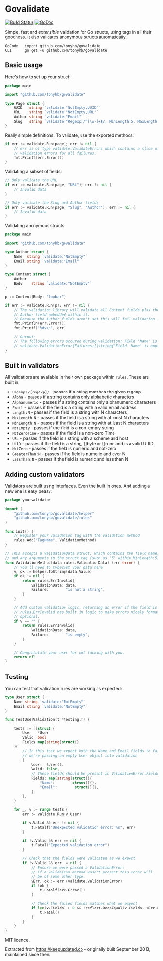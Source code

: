 Govalidate
=========

[![Build Status](https://travis-ci.org/tonyhb/govalidate.svg?branch=master)](https://travis-ci.org/tonyhb/govalidate)
[![GoDoc](https://godoc.org/github.com/tonyhb/govalidate?status.svg)](https://godoc.org/github.com/tonyhb/govalidate)

Simple, fast and *extensible* validation for Go structs, using tags in all their
goodness. It also validates anonymous structs automatically.

```
GoCode   import github.com/tonyhb/govalidate
CLI      go get -u github.com/tonyhb/govalidate
```

## Basic usage

Here's how to set up your struct:

```go
package main

import "github.com/tonyhb/govalidate"

type Page struct {
	UUID   string `validate:"NotEmpty,UUID"`
	URL    string `validate:"NotEmpty,URL"`
	Author string `validate:"Email"`
	Slug   string `validate:"Regexp:/^[\w-]+$/, MinLength:5, MaxLength:100"`
}
```
Really simple definitions. To validate, use the exported methods:

```go
if err := validate.Run(page); err != nil {
	// err is of type validate.ValidateErrors which contains a slice of
	// validation errors for all failures.
	fmt.Printf(err.Error())
}
```

Validating a subset of fields:

```go
// Only validate the URL
if err := validate.Run(page, "URL"); err != nil {
	// Invalid data
}

// Only validate the Slug and Author fields
if err := validate.Run(page, "Slug", "Author"); err != nil {
	// Invalid data
}
```

Validating anonymous structs:

```go
package main

import "github.com/tonyhb/govalidate"

type Author struct {
	Name  string `validate:"NotEmpty"`
	Email string `validate:"Email"`
}

type Content struct {
	Author
	Body    string `validate:"NotEmpty"`
}

p := Content{Body: "foobar"}

if err := validate.Run(p); err != nil {
	// The validation library will validate all Content fields plus the anonymous
 	// Author field embedded within it.
	// Because the Auther fields aren't set this will fail validation.
	fmt.Println(err.Error())
	fmt.Printf("%#v\n", err)

	// Output:
	// The following errors occured during validation: Field 'Name' is empty. Field 'Email' is not a valid email address.
	// validate.ValidationError{Failures:[]string{"Field 'Name' is empty", "Field 'Email' is not a valid email address"}, Fields:map[string]struct {}{"Email":struct {}{}, "Name":struct {}{}}}
}
```

## Built in validators

All validatiors are available in their own package within `rules`. These are
built in:

- `Regexp:/{regexp}/` - passes if a string matches the given regexp
- `Alpha` - passes if a string contains only alphabetic characters
- `Alphanumeric` - passes if a string contains only alphanumeric characters
- `Email` - passes if the field is a string with a valid email address
- `Length:N` - passes if the field is a string with N characters
- `MaxLength:N` - passes if the field is a string with at most N characters
- `MinLength:N` - passes if the field is a string with at least N characters
- `NotEmpty` - passes if the field is a non-empty string
- `NotZeroTime` - passes if the field is a non-zero Time
- `URL` - passes if the field is a string with a scheme and host
- `UUID` - passes if the field is a string, []byte or []rune and is a valid UUID
- `NotZero` - passes if the field is numeric and not-zero
- `GreaterThan:N` - passes if the field is numeric and over N
- `LessThan:N` - passes if the field is numeric and less than N

## Adding custom validators

Validators are built using interfaces. Even the built in ones. And adding a new
one is easy peasy:

```go
package yourvalidator

import (
	"github.com/tonyhb/govalidate/helper"
	"github.com/tonyhb/govalidate/rules"
)

func init() {
	// Register your validation tag with the validation method
	rules.Add("TagName", ValidationMethod)
}

// This accepts a ValidationData struct, which contains the field name, value
// and any arguments in the struct tag (such as '5' within MinLength:5)
func ValidationMethod(data rules.ValidationData) (err error) {
	// You'll need to typecast your data here
	v, ok := helper.ToString(data.Value)
	if ok != nil {
		return rules.ErrInvalid{
			ValidationData: data,
			Failure:        "is not a string",
		}
	}

	// Add custom validation logic, returning an error if the field is invalid.
	// rules.ErrInvalid has built in logic to make errors nicely formatted. It's
	// optional.
	if v == "" {
		return rules.ErrInvalid{
			ValidationData: data,
			Failure:        "is empty",
		}
	}

	// Congratulate your user for not fucking with you.
	return nil
}
```

## Testing

You can test that validation rules are working as expected:

```go
type User struct {
	Name string `validate:"NotEmpty"`
	Email string `validate:"NotEmpty"`
}

func TestUserValidation(t *testing.T) {

    tests := []struct {
        User   *User
        Valid  bool
        Fields map[string]struct{}
    }{
		// In this test we expect both the Name and Email fields to fail validation:
		// we're passing an empty User object into validation
        {
            User:  &User{},
            Valid: false,
			// These fields should be present in ValidationError.Fields as failures
            Fields: map[string]struct{}{
                "Name":        struct{}{},
                "Email":        struct{}{},
            },
        },
    }

    for _, v := range tests {
        err := validate.Run(v.User)

        if v.Valid && err != nil {
            t.Fatalf("Unexpected validation error: %s", err)
        }

        if !v.Valid && err == nil {
            t.Fatal("Expected validation error")
        }

		// Check that the fields were validated as we expect
        if !v.Valid && err != nil {
			// Ensure we were passed a ValidationError:
			// if a validaiton method wasn't present this error will
			// be of some other type.
            vErr, ok := err.(validate.ValidationError)
            if !ok {
                t.Fatalf(err.Error())
            }

			// Check the failed fields matches what we expect
            if len(v.Fields) > 0 && !reflect.DeepEqual(v.Fields, vErr.Fields) {
                t.Fatal()
            }
        }
    }
}
```

MIT licence.

Extracted from https://keepupdated.co - originally built September 2013,
maintained since then.
